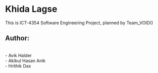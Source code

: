 # Khida Lagse

This is ICT-4354 Software Engineering Project, planned by Team_VOID()
<br>
## Author:
<br>
- Avik Halder
<br>
- Akibul Hasan Anik
<br>
- Hrithik Das
